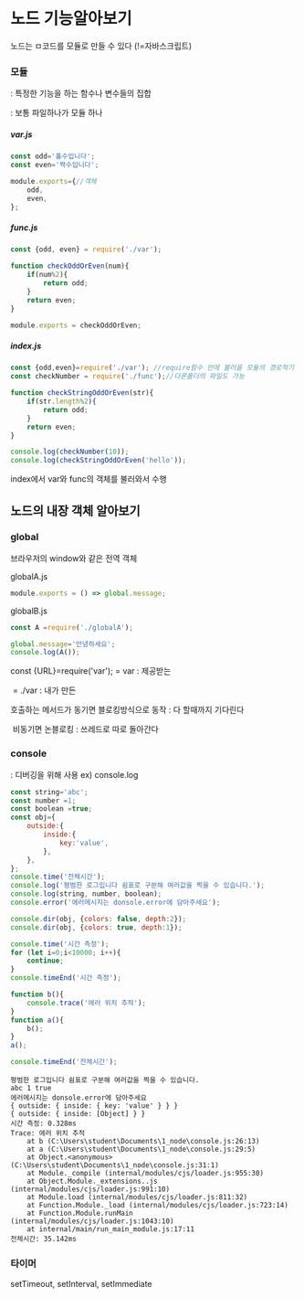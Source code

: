 # 노드 기능알아보기

노드는 ㅁ코드를 모듈로 만들 수 있다 (!=자바스크립트)

### 모듈 

: 특정한 기능을 하는 함수나 변수들의 집합

: 보통 파일하나가 모듈 하나

##### var.js

```js
const odd='홀수입니다';
const even='짝수입니다';

module.exports={//객체 
    odd,
    even,
};  
```

##### func.js

```js
const {odd, even} = require('./var');

function checkOddOrEven(num){
    if(num%2){
        return odd;
    }
    return even;
}

module.exports = checkOddOrEven;
```

##### index.js

```js
const {odd,even}=require('./var'); //require함수 안에 불러올 모듈의 경로적기
const checkNumber = require('./func');//다른폴더의 파일도 가능

function checkStringOddOrEven(str){
    if(str.length%2){
        return odd;
    }
    return even;
}

console.log(checkNumber(10));
console.log(checkStringOddOrEven('hello'));
```

index에서 var와 func의 객체를 불러와서 수행

## 노드의 내장 객체 알아보기

### global 

브라우저의 window와 같은 전역 객체

globalA.js

```js
module.exports = () => global.message;
```

globalB.js

```js
const A =require('./globalA');

global.message='안녕하세요';
console.log(A());
```



const {URL}=require('var'); = var : 제공받는 

​												= ./var : 내가 만든



호출하는 메서드가 동기면 블로킹방식으로 동작 : 다 할때까지 기다린다

​								비동기면 논블로킹 : 쓰레드로 따로 돌아간다

### console

 : 디버깅을 위해 사용  ex) console.log

```js
const string='abc';
const number =1;
const boolean =true;
const obj={
    outside:{
        inside:{
            key:'value',
        },
    },
};
console.time('전체시간');
console.log('평범한 로그입니다 쉼표로 구분해 여러값을 찍을 수 있습니다.');
console.log(string, number, boolean);
console.error('에러메시지는 donsole.error에 담아주세요');

console.dir(obj, {colors: false, depth:2});
console.dir(obj, {colors: true, depth:1});

console.time('시간 측정');
for (let i=0;i<10000; i++){
    continue;
}
console.timeEnd('시간 측정');

function b(){
    console.trace('에러 위치 추적');
}
function a(){
    b();
}
a();

console.timeEnd('전체시간');
```

```
평범한 로그입니다 쉼표로 구분해 여러값을 찍을 수 있습니다.
abc 1 true
에러메시지는 donsole.error에 담아주세요
{ outside: { inside: { key: 'value' } } }
{ outside: { inside: [Object] } }
시간 측정: 0.328ms
Trace: 에러 위치 추적
    at b (C:\Users\student\Documents\1_node\console.js:26:13)
    at a (C:\Users\student\Documents\1_node\console.js:29:5)
    at Object.<anonymous> (C:\Users\student\Documents\1_node\console.js:31:1)
    at Module._compile (internal/modules/cjs/loader.js:955:30)
    at Object.Module._extensions..js (internal/modules/cjs/loader.js:991:10)
    at Module.load (internal/modules/cjs/loader.js:811:32)
    at Function.Module._load (internal/modules/cjs/loader.js:723:14)
    at Function.Module.runMain (internal/modules/cjs/loader.js:1043:10)
    at internal/main/run_main_module.js:17:11
전체시간: 35.142ms
```

### 타이머

setTimeout, setInterval, setImmediate


